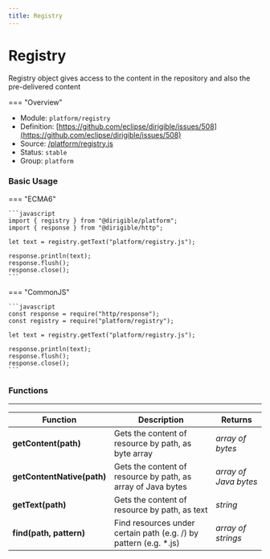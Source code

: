 ```yaml
---
title: Registry
---
```


Registry
===

Registry object gives access to the content in the repository and also the pre-delivered content

=== "Overview"
- Module: `platform/registry`
- Definition: [https://github.com/eclipse/dirigible/issues/508](https://github.com/eclipse/dirigible/issues/508)
- Source: [/platform/registry.js](https://github.com/eclipse/dirigible/blob/master/components/api-platform/src/main/resources/META-INF/dirigible/platform/registry.js)
- Status: `stable`
- Group: `platform`


### Basic Usage

=== "ECMA6"

    ```javascript
    import { registry } from "@dirigible/platform";
    import { response } from "@dirigible/http";

    let text = registry.getText("platform/registry.js");

    response.println(text);
    response.flush();
    response.close();
    ```

=== "CommonJS"

    ```javascript
    const response = require("http/response");
    const registry = require("platform/registry");

    let text = registry.getText("platform/registry.js");

    response.println(text);
    response.flush();
    response.close();
    ```

### Functions

---

Function     | Description | Returns
------------ | ----------- | --------
**getContent(path)**   | Gets the content of resource by path, as byte array | *array of bytes*
**getContentNative(path)**   | Gets the content of resource by path, as array of Java bytes | *array of Java bytes*
**getText(path)**   | Gets the content of resource by path, as text | *string*
**find(path, pattern)**   | Find resources under certain path (e.g. /) by pattern (e.g. *.js) | *array of strings*

